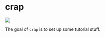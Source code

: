 
<!-- README.md is generated from README.Rmd. Please edit that file -->

# crap

<!-- badges: start -->

![](http://img.shields.io/badge/cool-useless-green.svg)
<!-- badges: end -->

The goal of `crap` is to set up some tutorial stuff.
